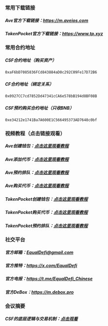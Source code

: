 ### 常用下载链接
##### Ave官方下载链接：<a target="_blank" href="https://m.aveios.com">https://m.aveios.com</a>
##### TokenPocket官方下载链接：<a target="_blank" href="https://www.tp.xyz/">https://www.tp.xyz</a>

### 常用合约地址
##### CSF合约地址（购买资产）
```bash
0xaF6bD7085836FCd843884aD0c292C09Fe17D72B6
```
##### CF合约地址（绑定关系）
```bash
0x0927CC7cd7852Dd47341cCA6e578bB194d8BF08B
```
##### CSF预约购买合约地址（只收BNB）
```bash
0xe34212e1741Ba7A600E1C566495373AD7648c0bf
```
### 视频教程（点击链接观看）
##### Ave创建钱包：<a target="_blank" href="https://equaldefi.oss-cn-hongkong.aliyuncs.com/video/Ave_Create_Wallet.mp4">点击这里观看教程</a>
##### Ave添加代币：<a target="_blank" href="https://equaldefi.oss-cn-hongkong.aliyuncs.com/video/Ave_Adds_Tokens.mp4">点击这里观看教程</a>
##### Ave预约排队：<a target="_blank" href="https://equaldefi.oss-cn-hongkong.aliyuncs.com/video/Ave_Appointment_Queue.mp4">点击这里观看教程</a>
##### Ave购买代币：<a target="_blank" href="https://equaldefi.oss-cn-hongkong.aliyuncs.com/video/Ave_Purchase.mp4">点击这里观看教程</a>
##### TokenPocket创建钱包：<a target="_blank" href="https://equaldefi.oss-cn-hongkong.aliyuncs.com/video/TP_Create_Wallet.mp4">点击这里观看教程</a>
##### TokenPocket购买代币：<a target="_blank" href="https://equaldefi.oss-cn-hongkong.aliyuncs.com/video/TP_Purchase.mp4">点击这里观看教程</a>
##### TokenPocket预约排队：<a target="_blank" href="https://equaldefi.oss-cn-hongkong.aliyuncs.com/video/TP_Appointment_Queue.mp4">点击这里观看教程</a>

### 社交平台
##### 官方邮箱：<a target="_blank" href="mailto:EqualDefi@gmail.com">EqualDefi@gmail.com</a>
##### 官方推特：<a target="_blank" href="https://x.com/EqualDefi">https://x.com/EqualDefi</a>
##### 官方电报：<a target="_blank" href="https://t.me/EqualDefi_Chinese">https://t.me/EqualDefi_Chinese</a>
##### 官方DeBox：<a target="_blank" href="https://m.debox.pro/group?id=660vqhfo&code=32wflxk6">https://m.debox.pro</a>

### 会议摘要
##### CSF的底层逻辑与交易机制：<a target="_blank" href="https://meeting.tencent.com/crm/Kwd81m3k96">点击观看</a>
